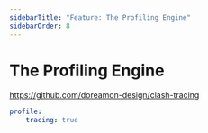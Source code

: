 ```yaml
---
sidebarTitle: "Feature: The Profiling Engine"
sidebarOrder: 8
---
```


# The Profiling Engine

https://github.com/doreamon-design/clash-tracing

```yaml
profile:
    tracing: true
```
